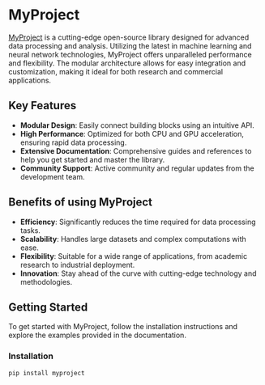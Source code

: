 # MyProject

[MyProject](https://www.myproject.com) is a cutting-edge open-source library designed for advanced data processing and analysis. Utilizing the latest in machine learning and neural network technologies, MyProject offers unparalleled performance and flexibility. The modular architecture allows for easy integration and customization, making it ideal for both research and commercial applications.

## Key Features

- **Modular Design**: Easily connect building blocks using an intuitive API.
- **High Performance**: Optimized for both CPU and GPU acceleration, ensuring rapid data processing.
- **Extensive Documentation**: Comprehensive guides and references to help you get started and master the library.
- **Community Support**: Active community and regular updates from the development team.

## Benefits of using MyProject

- **Efficiency**: Significantly reduces the time required for data processing tasks.
- **Scalability**: Handles large datasets and complex computations with ease.
- **Flexibility**: Suitable for a wide range of applications, from academic research to industrial deployment.
- **Innovation**: Stay ahead of the curve with cutting-edge technology and methodologies.

## Getting Started

To get started with MyProject, follow the installation instructions and explore the examples provided in the documentation.

### Installation

```bash
pip install myproject
